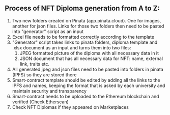 ## Process of NFT Diploma generation from A to Z:
1. Two new folders created on Pinata (app.pinata.cloud). One for images, another for json files. Links for those two folders then need to be pasted into "generator" script as an input
2. Excel file needs to be formatted correctly according to the template
3. "Generator" script takes links to pinata folders, diploma template and .xlsx document as an input and turns them into two files:
	1. JPEG formatted picture of the diploma 		with all necessary data in it
	2. JSON document that has all necessary 		data for NFT: name, external link, traits 	etc.
4. All generated jpeg and json files need to be pasted into folders in pinata (IPFS) so they are stored there
5. Smart-contract template should be edited by adding all the links to the IPFS and names, keeping the format that is asked by each university and maintain security and transparency
6. Smart-contract needs to be uploaded to the Ethereum blockchain and verified (Check Etherscan)
7. Check NFT Diplomas if they appeared on Marketplaces